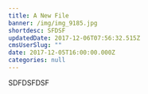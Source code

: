 ```yaml
---
title: A New File
banner: /img/img_9185.jpg
shortdesc: SFDSF
updatedDate: 2017-12-06T07:56:32.515Z
cmsUserSlug: ""
date: 2017-12-05T16:00:00.000Z
categories: null
---
```


SDFDSFDSF